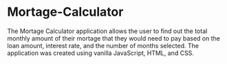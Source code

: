 # Mortage-Calculator
The Mortage Calculator application allows the user to find out the total monthly amount of their mortage that they would need to pay based on the loan amount, interest rate, and the number of months selected. The application was created using vanilla JavaScript, HTML, and CSS.
